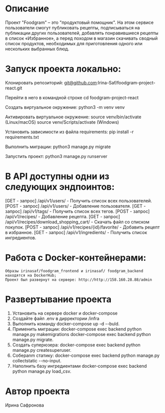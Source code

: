 # Описание
Проект "Foodgram" – это "продуктовый помощник". На этом сервисе пользователи смогут публиковать рецепты, подписываться на публикации других пользователей, добавлять понравившиеся рецепты в список «Избранное», а перед походом в магазин скачивать сводный список продуктов, необходимых для приготовления одного или нескольких выбранных блюд.

# Запуск проекта локально:
Клонировать репозиторий:
git@github.com:Irina-Saf/foodgram-project-react.git

Перейти в него в командной строке
сd foodgram-project-react

Создать виртуальное окружение:
python3 -m venv venv

Активировать виртуальное окружение:
source venv/bin/activate (Linux/macOS)
source venv/Scripts/activate (Windows)

Установить зависимости из файла requirements:
pip install -r requirements.txt

Выполнить миграции:
python3 manage.py migrate

Запустить проект:
python3 manage.py runserver

# В API доступны одни из следующих эндпоинтов:
[GET - запрос] /api/v1/users/ - Получить список всех пользователей.
[POST - запрос] /api/v1/users/ - Добавление пользователя.
[GET - запрос] /api/v1/tags/ - Получить список всех тегов.
[POST - запрос] /api/v1/recipes/ - Добавление рецепта.
[GET - запрос] /api/v1/recipes/download_shopping_cart/ - Скачать файл со списком покупок.
[POST - запрос] /api/v1/recipes/{id}/favorite/ - Добавить рецепт в избранное.
[GET - запрос] /api/v1/ingredients/ - Получить список ингредиентов.

# Работа с Docker-контейнерами:
	Образы irinasaf/foodgram_frontend и irinasaf/ foodgram_backend находятся на DockerHub;
	Проект был развернут на сервере: http://http://158.160.28.88/admin
# Развертывание проекта
1. Установить на сервере docker и docker-compose
2. Создайте файл .env в дирректории /infra
3. Выполнить команду docker-compose up -d --buld.
4. Применить миграции:
    docker-compose exec backend python manage.py makemigrations
    docker-compose exec backend python manage.py migrate.
5. Создать суперюзера:
    docker-compose exec backend python manage.py createsuperuser.
6. Соберanm статику:
    docker-compose exec backend python manage.py collectstatic --no-input.
7. Наполнить базу ингредиентами docker-compose exec backend python manage.py load_csv.

# Автор проекта
Ирина Сафронова
